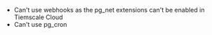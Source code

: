 - Can't use webhooks as the pg_net extensions can't be enabled in Tiemscale Cloud
- Can't use pg_cron
